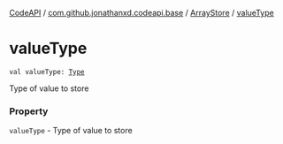 [CodeAPI](../../index.md) / [com.github.jonathanxd.codeapi.base](../index.md) / [ArrayStore](index.md) / [valueType](.)

# valueType

`val valueType: `[`Type`](http://docs.oracle.com/javase/6/docs/api/java/lang/reflect/Type.html)

Type of value to store

### Property

`valueType` - Type of value to store
